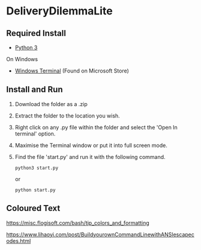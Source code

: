 # DeliveryDilemmaLite

## Required Install
- [Python 3](https://www.python.org/downloads/) 

On Windows
- [Windows Terminal](https://www.microsoft.com/en-gb/p/windows-terminal/9n0dx20hk701#activetab=pivot:overviewtab) (Found on Microsoft Store)
## Install and Run

1. Download the folder as a .zip

2. Extract the folder to the location you wish.

3. Right click on any .py file within the folder and select the 'Open In terminal' option.

4. Maximise the Terminal window or put it into full screen mode. 

5. Find the file 'start.py' and run it with the following command.

   ```
   python3 start.py
   ```
   
   or 
   
   ```
   python start.py
   ```
## Coloured Text
https://misc.flogisoft.com/bash/tip_colors_and_formatting

https://www.lihaoyi.com/post/BuildyourownCommandLinewithANSIescapecodes.html
